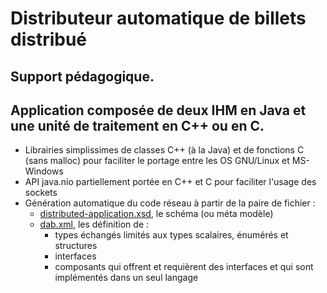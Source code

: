 # Distributeur automatique de billets distribué

## Support pédagogique.

## Application composée de deux IHM en Java et une unité de traitement en C++ ou en C.

- Librairies simplissimes de classes C++ (à la Java) et de fonctions C (sans malloc) pour faciliter le portage entre les OS GNU/Linux et MS-Windows
- API java.nio partiellement portée en C++ et C pour faciliter l'usage des sockets
- Génération automatique du code réseau à partir de la paire de fichier :
  - [distributed-application.xsd](distributed-application.xsd), le schéma (ou méta modèle)
  - [dab.xml](dab.xml), les définition de :
    * types échangés limités aux types scalaires, énumérés et structures
    * interfaces
    * composants qui offrent et requièrent des interfaces et qui sont implémentés dans un seul langage

